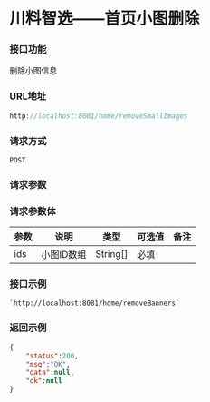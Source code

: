 # 川料智选——首页小图删除
### 接口功能

删除小图信息

### URL地址

```javascript
http://localhost:8081/home/removeSmallImages
```

### 请求方式

`POST`

### 请求参数

### 请求参数体

| 参数      | 说明                               | 类型      | 可选值       | 备注    |
|---------- |---------------------------------- |---------- |------------- |-------- |
|ids | 小图ID数组 | String[]  | 必填 | |

### 接口示例

    `http://localhost:8081/home/removeBanners`

### 返回示例

```json
{
    "status":200,
    "msg":"OK",
    "data":null,
    "ok":null
}
```
